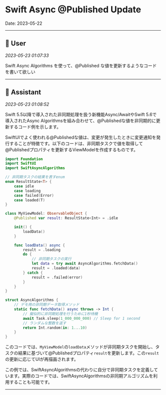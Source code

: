 # Swift Async @Published Update

Date: 2023-05-22

---

## 👤 User
*2023-05-23 01:07:33*

Swift Async Algorithms を使って、@Published な値を更新するようなコードを書いて欲しい

---

## 🤖 Assistant
*2023-05-23 01:08:52*

Swift 5.5以降で導入された非同期処理を扱う新機能Async/AwaitやSwift 5.6で導入されたAsync Algorithmsを組み合わせて、@Publishedな値を非同期的に更新するコード例を示します。

SwiftUIでよく使われる@Publishedな値は、変更が発生したときに変更通知を発行することが特徴です。以下のコードは、非同期タスクで値を取得して@Publishedプロパティを更新するViewModelを作成するものです。

```swift
import Foundation
import SwiftUI
import SwiftAsyncAlgorithms

// 非同期タスクの結果を表すenum
enum ResultState<T> {
    case idle
    case loading
    case failed(Error)
    case loaded(T)
}

class MyViewModel: ObservableObject {
    @Published var result: ResultState<Int> = .idle

    init() {
        loadData()
    }

    func loadData() async {
        result = .loading
        do {
            // 非同期タスクの実行
            let data = try await AsyncAlgorithms.fetchData()
            result = .loaded(data)
        } catch {
            result = .failed(error)
        }
    }
}

struct AsyncAlgorithms {
    // デモ用の非同期データ取得メソッド
    static func fetchData() async throws -> Int {
        // 擬似的に非同期処理を行うために1秒待機
        await Task.sleep(1_000_000_000) // Sleep for 1 second
        // ランダムな整数を返す
        return Int.random(in: 1...10)
    }
}
```

このコードでは、`MyViewModel`の`loadData`メソッドが非同期タスクを開始し、タスクの結果に基づいて@Publishedプロパティ`result`を更新します。この`result`の更新に応じてUIが再描画されます。

この例では、SwiftAsyncAlgorithmsの代わりに自分で非同期タスクを定義しています。実際のコードでは、SwiftAsyncAlgorithmsの非同期アルゴリズムを利用することも可能です。

---

